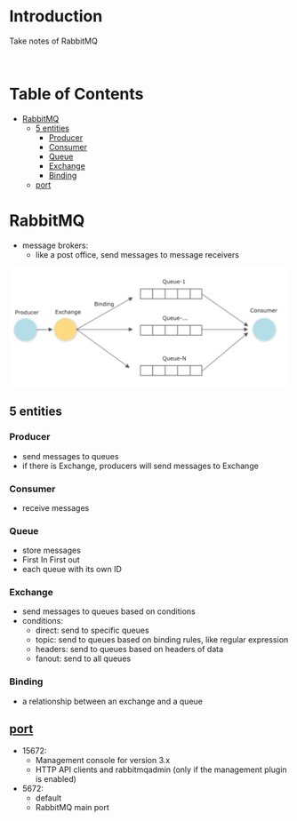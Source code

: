 <!-- omit in toc -->
# Introduction
Take notes of RabbitMQ

<br />

<!-- omit in toc -->
# Table of Contents
- [RabbitMQ](#rabbitmq)
  - [5 entities](#5-entities)
    - [Producer](#producer)
    - [Consumer](#consumer)
    - [Queue](#queue)
    - [Exchange](#exchange)
    - [Binding](#binding)
  - [port](#port)


# RabbitMQ
* message brokers:
    * like a post office, send messages to message receivers

![Structure of RabbitMQ](./RabbitMQ.JPG)

## 5 entities
### Producer
  * send messages to queues
  * if there is Exchange, producers will send messages to Exchange
### Consumer
  * receive messages
### Queue
  * store messages
  * First In First out
  * each queue with its own ID
### Exchange
  * send messages to queues based on conditions
  * conditions:
      * direct: send to specific queues
      * topic: send to queues based on binding rules, like regular expression
      * headers: send to queues based on headers of data
      * fanout: send to all queues
### Binding
  * a relationship between an exchange and a queue

## [port](https://stackoverflow.com/questions/12792856/what-ports-does-rabbitmq-use)
  * 15672: 
      * Management console for version 3.x
      * HTTP API clients and rabbitmqadmin (only if the management plugin is enabled)
  * 5672:
      * default
      * RabbitMQ main port
